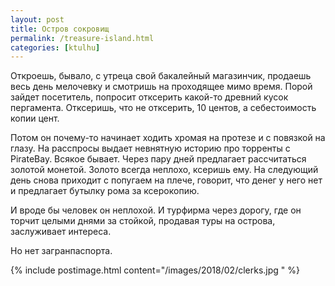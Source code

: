 ```yaml
---
layout: post
title: Остров сокровищ
permalink: /treasure-island.html
categories: [ktulhu]
---
```


Откроешь, бывало, с утреца свой бакалейный магазинчик, продаешь весь день мелочевку и смотришь на проходящее мимо время. Порой зайдет посетитель, попросит отксерить какой-то древний кусок пергамента. Отксеришь, что не отксерить, 10 центов, а себестоимость копии цент.

Потом он почему-то начинает ходить хромая на протезе и с повязкой на глазу. На расспросы выдает невнятную историю про торренты с PirateBay. Всякое бывает. Через пару дней предлагает рассчитаться золотой монетой. Золото всегда неплохо, ксеришь ему. На следующий день снова приходит с попугаем на плече, говорит, что денег у него нет и предлагает бутылку рома за ксерокопию.

И вроде бы человек он неплохой. И турфирма через дорогу, где он торчит целыми днями за стойкой, продавая туры на острова, заслуживает интереса.

Но нет загранпаспорта.

{% include postimage.html content="/images/2018/02/clerks.jpg " %}
